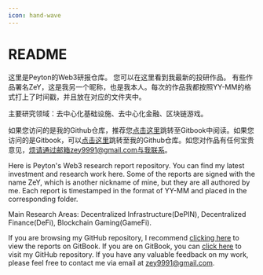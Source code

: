 ```yaml
---
icon: hand-wave
---
```


# README

这里是Peyton的Web3研报仓库。 您可以在这里看到我最新的投研作品。 有些作品署名ZeY，这是我另一个昵称，也是我本人。每次的作品我都按照YY-MM的格式打上了时间戳，并且放在对应的文件夹中。

主要研究领域：去中心化基础设施、去中心化金融、区块链游戏。

如果您访问的是我的Github仓库，推荐您[<u>点击这里</u>](https://peyton404.gitbook.io/peytons-web3-research-reports)跳转至Gitbook中阅读。如果您访问的是Gitbook，可以[<u>点击这里</u>](https://github.com/zey9991/research_report)跳转至我的Github仓库。如您对作品有任何宝贵意见，烦请通过邮箱zey9991@gmail.com与我联系。

Here is Peyton's Web3 research report repository. You can find my latest investment and research work here. Some of the reports are signed with the name ZeY, which is another nickname of mine, but they are all authored by me. Each report is timestamped in the format of YY-MM and placed in the corresponding folder.  

Main Research Areas: Decentralized Infrastructure(DePIN), Decentralized Finance(DeFi), Blockchain Gaming(GameFi).

If you are browsing my GitHub repository, I recommend [<u>clicking here</u>](https://peyton404.gitbook.io/peytons-web3-research-reports) to view the reports on GitBook. If you are on GitBook, you can [<u>click here</u>](https://github.com/zey9991/research_report) to visit my GitHub repository. If you have any valuable feedback on my work, please feel free to contact me via email at zey9991@gmail.com.

